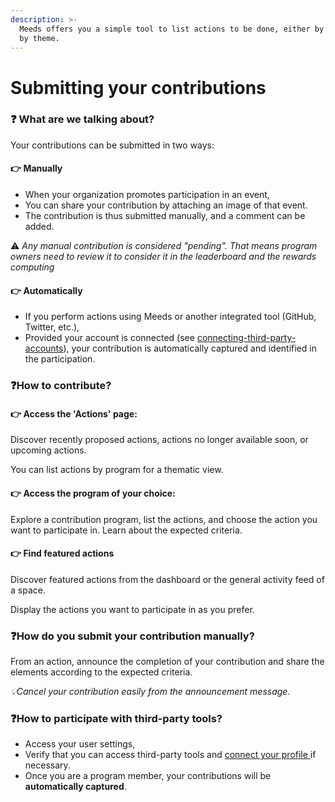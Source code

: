 ```yaml
---
description: >-
  Meeds offers you a simple tool to list actions to be done, either by trend or
  by theme.
---
```


# Submitting your contributions

### :question: What are we talking about? <a href="#de-quoi-parlons-nous" id="de-quoi-parlons-nous"></a>

Your contributions can be submitted in two ways:

#### 👉 **Manually**

* When your organization promotes participation in an event,
* You can share your contribution by attaching an image of that event.&#x20;
* The contribution is thus submitted manually, and a comment can be added.

:warning: _Any manual contribution is considered "pending". That means program owners need to review it to consider it in the leaderboard and the rewards computing_

#### 👉 **Automatically**

* If you perform actions using Meeds or another integrated tool (GitHub, Twitter, etc.),&#x20;
* Provided your account is connected (see [connecting-third-party-accounts](../customizing-your-profile/connecting-third-party-accounts/ "mention")),  your contribution is automatically captured and identified in the participation.

### ​❓How to contribute? <a href="#comment-contribuer" id="comment-contribuer"></a>

#### 👉 **Access the 'Actions' page:**

Discover recently proposed actions, actions no longer available soon, or upcoming actions.&#x20;

You can list actions by program for a thematic view.

#### 👉 **Access the program of your choice:**

Explore a contribution program, list the actions, and choose the action you want to participate in. Learn about the expected criteria.

#### 👉 Find featured actions

Discover featured actions from the dashboard or the general activity feed of a space.&#x20;

Display the actions you want to participate in as you prefer.

### ​❓**How do you submit your contribution manually?** <a href="#comment-soumettre-sa-contribution-manuellement" id="comment-soumettre-sa-contribution-manuellement"></a>

From an action, announce the completion of your contribution and share the elements according to the expected criteria.

_💡Cancel your contribution easily from the announcement message._

### ❓**How to participate with third-party tools?** <a href="#comment-participer-avec-des-outils-tiers" id="comment-participer-avec-des-outils-tiers"></a>

* Access your user settings,&#x20;
* Verify that you can access third-party tools and [connect your profile ](../customizing-your-profile/connecting-third-party-accounts/)if necessary.&#x20;
* Once you are a program member, your contributions will be **automatically captured**.
